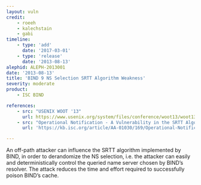 ```yaml
---
layout: vuln
credit: 
    - roeeh
    - kalechstain
    - gabi
timeline:
    - type: 'add'
      date: '2017-03-01'
    - type: 'release'
      date: '2013-08-13' 
alephid: ALEPH-2013001
date: '2013-08-13'
title: 'BIND 9 NS Selection SRTT Algorithm Weakness'
severity: moderate
product:
    - ISC BIND

references:
    - src: "USENIX WOOT '13"
      url: https://www.usenix.org/system/files/conference/woot13/woot13-hay.pdf
    - src: "Operational Notification - A Vulnerability in the SRTT Algorithm affects BIND 9 Authoritative Server Selection"
      url: 'https://kb.isc.org/article/AA-01030/169/Operational-Notification-A-Vulnerability-in-the-SRTT-Algorithm-affects-BIND-9-Authoritative-Server-Selection.html'

---
```

An off-path attacker can influence the SRTT algorithm implemented by BIND, in order to derandomize the NS selection, i.e. the attacker can easily and deterministically control the queried name server chosen by BIND’s resolver. The attack reduces
the time and effort required to successfully poison BIND’s cache.